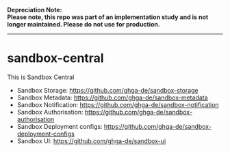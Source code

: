 **Depreciation Note:   
Please note, this repo was part of an implementation study and is not longer maintained.
Please do not use for production.** 

---

# sandbox-central

This is Sandbox Central 
* Sandbox Storage:            https://github.com/ghga-de/sandbox-storage
* Sandbox Metadata:           https://github.com/ghga-de/sandbox-metadata
* Sandbox Notification:       https://github.com/ghga-de/sandbox-notification
* Sandbox Authorisation:      https://github.com/ghga-de/sandbox-authorisation
* Sandbox Deployment configs: https://github.com/ghga-de/sandbox-deployment-configs
* Sandbox UI:                 https://github.com/ghga-de/sandbox-ui
